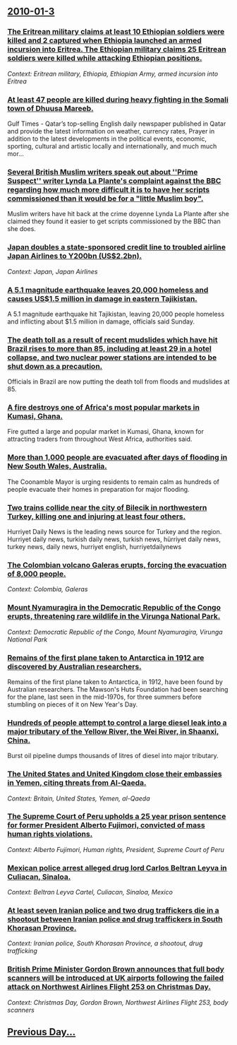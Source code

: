 ## [2010-01-3](/news/2010/01/3/index.md)

### [The Eritrean military claims at least 10 Ethiopian soldiers were killed and 2 captured when Ethiopia launched an armed incursion into Eritrea. The Ethiopian military claims 25 Eritrean soldiers were killed while attacking Ethiopian positions. ](/news/2010/01/3/the-eritrean-military-claims-at-least-10-ethiopian-soldiers-were-killed-and-2-captured-when-ethiopia-launched-an-armed-incursion-into-eritre.md)
_Context: Eritrean military, Ethiopia, Ethiopian Army, armed incursion into Eritrea_

### [At least 47 people are killed during heavy fighting in the Somali town of Dhuusa Mareeb. ](/news/2010/01/3/at-least-47-people-are-killed-during-heavy-fighting-in-the-somali-town-of-dhuusa-mareeb.md)
Gulf Times - Qatar’s top-selling English daily newspaper published in Qatar and provide the latest information on weather, currency rates, Prayer in addition to the latest developments in the political events, economic, sporting, cultural and artistic locally and internationally, and much much mor...

### [Several British Muslim writers speak out about ''Prime Suspect'' writer Lynda La Plante's complaint against the BBC regarding how much more difficult it is to have her scripts commissioned than it would be for a "little Muslim boy". ](/news/2010/01/3/several-british-muslim-writers-speak-out-about-prime-suspect-writer-lynda-la-plante-s-complaint-against-the-bbc-regarding-how-much-more.md)
Muslim writers have hit back at the crime doyenne Lynda La Plante after she claimed they found it easier to get scripts commissioned by the BBC than she does.

### [Japan doubles a state-sponsored credit line to troubled airline Japan Airlines to Y200bn (US$2.2bn). ](/news/2010/01/3/japan-doubles-a-state-sponsored-credit-line-to-troubled-airline-japan-airlines-to-y200bn-us-2-2bn.md)
_Context: Japan, Japan Airlines_

### [A 5.1 magnitude earthquake leaves 20,000 homeless and causes US$1.5 million in damage in eastern Tajikistan. ](/news/2010/01/3/a-5-1-magnitude-earthquake-leaves-20-000-homeless-and-causes-us-1-5-million-in-damage-in-eastern-tajikistan.md)
A 5.1 magnitude earthquake hit Tajikistan, leaving 20,000 people homeless and inflicting about $1.5 million in damage, officials said Sunday.

### [The death toll as a result of recent mudslides which have hit Brazil rises to more than 85, including at least 29 in a hotel collapse, and two nuclear power stations are intended to be shut down as a precaution. ](/news/2010/01/3/the-death-toll-as-a-result-of-recent-mudslides-which-have-hit-brazil-rises-to-more-than-85-including-at-least-29-in-a-hotel-collapse-and-t.md)
Officials in Brazil are now putting the death toll from floods and mudslides at 85.

### [A fire destroys one of Africa's most popular markets in Kumasi, Ghana. ](/news/2010/01/3/a-fire-destroys-one-of-africa-s-most-popular-markets-in-kumasi-ghana.md)
Fire gutted a large and popular market in Kumasi, Ghana, known for attracting traders from throughout West Africa, authorities said.

### [More than 1,000 people are evacuated after days of flooding in New South Wales, Australia. ](/news/2010/01/3/more-than-1-000-people-are-evacuated-after-days-of-flooding-in-new-south-wales-australia.md)
The Coonamble Mayor is urging residents to remain calm as hundreds of people evacuate their homes in preparation for major flooding.

### [Two trains collide near the city of Bilecik in northwestern Turkey, killing one and injuring at least four others. ](/news/2010/01/3/two-trains-collide-near-the-city-of-bilecik-in-northwestern-turkey-killing-one-and-injuring-at-least-four-others.md)
Hurriyet Daily News is the leading news source for Turkey and the region. Hurriyet daily news, turkish daily news, turkish news, hürriyet daily news, turkey news, daily news, hurriyet english, hurriyetdailynews

### [The Colombian volcano Galeras erupts, forcing the evacuation of 8,000 people. ](/news/2010/01/3/the-colombian-volcano-galeras-erupts-forcing-the-evacuation-of-8-000-people.md)
_Context: Colombia, Galeras_

### [Mount Nyamuragira in the Democratic Republic of the Congo erupts, threatening rare wildlife in the Virunga National Park. ](/news/2010/01/3/mount-nyamuragira-in-the-democratic-republic-of-the-congo-erupts-threatening-rare-wildlife-in-the-virunga-national-park.md)
_Context: Democratic Republic of the Congo, Mount Nyamuragira, Virunga National Park_

### [Remains of the first plane taken to Antarctica in 1912 are discovered by Australian researchers. ](/news/2010/01/3/remains-of-the-first-plane-taken-to-antarctica-in-1912-are-discovered-by-australian-researchers.md)
Remains of the first plane taken to Antarctica, in 1912, have been found by Australian researchers. The Mawson&#039;s Huts Foundation had been searching for the plane, last seen in the mid-1970s, for three summers before stumbling on pieces of it on New Year&#039;s Day.

### [Hundreds of people attempt to control a large diesel leak into a major tributary of the Yellow River, the Wei River, in Shaanxi, China. ](/news/2010/01/3/hundreds-of-people-attempt-to-control-a-large-diesel-leak-into-a-major-tributary-of-the-yellow-river-the-wei-river-in-shaanxi-china.md)
Burst oil pipeline dumps thousands of litres of diesel into major tributary.

### [The United States and United Kingdom close their embassies in Yemen, citing threats from Al-Qaeda. ](/news/2010/01/3/the-united-states-and-united-kingdom-close-their-embassies-in-yemen-citing-threats-from-al-qaeda.md)
_Context: Britain, United States, Yemen, al-Qaeda_

### [The Supreme Court of Peru upholds a 25 year prison sentence for former President Alberto Fujimori, convicted of mass human rights violations. ](/news/2010/01/3/the-supreme-court-of-peru-upholds-a-25-year-prison-sentence-for-former-president-alberto-fujimori-convicted-of-mass-human-rights-violations.md)
_Context: Alberto Fujimori, Human rights, President, Supreme Court of Peru_

### [Mexican police arrest alleged drug lord Carlos Beltran Leyva in Culiacan, Sinaloa. ](/news/2010/01/3/mexican-police-arrest-alleged-drug-lord-carlos-beltra-n-leyva-in-culiaca-n-sinaloa.md)
_Context: Beltran Leyva Cartel, Culiacan, Sinaloa, Mexico_

### [At least seven Iranian police and two drug traffickers die in a shootout between Iranian police and drug traffickers in South Khorasan Province. ](/news/2010/01/3/at-least-seven-iranian-police-and-two-drug-traffickers-die-in-a-shootout-between-iranian-police-and-drug-traffickers-in-south-khorasan-provi.md)
_Context: Iranian police, South Khorasan Province, a shootout, drug trafficking_

### [British Prime Minister Gordon Brown announces that full body scanners will be introduced at UK airports following the failed attack on Northwest Airlines Flight 253 on Christmas Day. ](/news/2010/01/3/british-prime-minister-gordon-brown-announces-that-full-body-scanners-will-be-introduced-at-uk-airports-following-the-failed-attack-on-north.md)
_Context: Christmas Day, Gordon Brown, Northwest Airlines Flight 253, body scanners_

## [Previous Day...](/news/2010/01/2/index.md)

